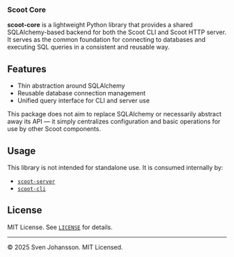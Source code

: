 
### Scoot Core

**scoot-core** is a lightweight Python library that provides a shared SQLAlchemy-based backend for both the Scoot CLI and Scoot HTTP server. It serves as the common foundation for connecting to databases and executing SQL queries in a consistent and reusable way.

## Features

- Thin abstraction around SQLAlchemy
- Reusable database connection management
- Unified query interface for CLI and server use

This package does not aim to replace SQLAlchemy or necessarily abstract away its API — it simply centralizes configuration and basic operations for use by other Scoot components.

## Usage

This library is not intended for standalone use. It is consumed internally by:

- [`scoot-server`](../scoot-server/)
- [`scoot-cli`](../scoot-cli/)

## License

MIT License. See [`LICENSE`](LICENSE) for details.

---

© 2025 Sven Johansson. MIT Licensed.

